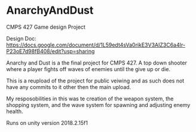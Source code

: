 # AnarchyAndDust
CMPS 427 Game design Project

Design Doc:
https://docs.google.com/document/d/1L59edt4sVa0rikE3V3AIZ3C6a4Ir-P23oE7d98fB408/edit?usp=sharing

Anarchy and Dust is a the final project for CMPS 427. A top down shooter where a player fights off waves of enemies until the give up or die.

This is a reupload of the project for public veiwing and as such does not have any commits to it other then the main upload.

My resposobilities in this was te creation of the weapon system, the shopping system, and the wave system for spawning and adjusting enemy health.

Runs on unity version 2018.2.15f1
